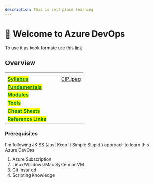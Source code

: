 ```yaml
---
description: This is self place learning
---
```


# 👋 Welcome to Azure DevOps
To use it as book formate use this [link](https://tclub.gitbook.io/azure-devops/)

## Overview

<table data-view="cards"><thead><tr><th></th><th></th><th></th><th data-hidden data-card-cover data-type="files"></th></tr></thead><tbody><tr><td><a href="overview/syllabus.md"><mark style="color:green;"><strong>Syllabus</strong></mark></a></td><td></td><td></td><td><a href=".gitbook/assets/OIP.jpeg">OIP.jpeg</a></td></tr><tr><td><a href="broken-reference"><mark style="color:green;"><strong>Fundamentals</strong></mark></a></td><td></td><td></td><td></td></tr><tr><td><mark style="color:green;"><strong>Modules</strong></mark></td><td></td><td></td><td></td></tr><tr><td><mark style="color:green;"><strong>Tools</strong></mark></td><td></td><td></td><td></td></tr><tr><td><mark style="color:green;"><strong>Cheat Sheets</strong></mark></td><td></td><td></td><td></td></tr><tr><td><mark style="color:green;"><strong>Reference Links</strong></mark></td><td></td><td></td><td></td></tr></tbody></table>

### Prerequisites

I'm following JKISS (Just Keep It Simple Stupid ) approach to learn this Azure DevOps

1. Azure Subscription&#x20;
2. Linux/Windows/Mac System or VM&#x20;
3. Git Installed&#x20;
4. Scripting Knowledge&#x20;

